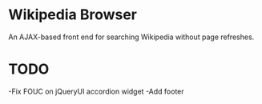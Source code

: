 # Wikipedia Browser

An AJAX-based front end for searching Wikipedia without page refreshes.

# TODO
-Fix FOUC on jQueryUI accordion widget
-Add footer
